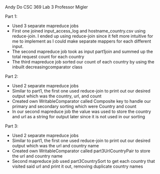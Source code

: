 Andy Do
CSC 369 Lab 3
Professor Migler

Part 1:
- Used 3 separate mapreduce jobs
- First one joined input_access_log and hostname_country.csv using reduce-join. I ended up using reduce-join since it felt more intuitive for me to implement as 
I could make separate mappers for each different input.
- The second mapreduce job took as input part1join and summed up the total request count for each country
- The third mapreduce job sorted our count of each country by using the inbuilt decreasingcomparator class

Part 2:
- Used 2 separate mapreduce jobs
- Similar to part1, the first one used reduce-join to print out our desired output which was the country, url, and count
- Created own WritableComparator called Composite key to handle our primary and secondary sorting which were Country and count
- In our second mapreduce job the value was used to store the country and url as a string for output later since it is not used in our sorting

Part 3:
- Used 2 separate mapreduce jobs
- Similar to part1, the first one used reduce-join to print out our desired output which was the url and country name
- Created own WritableComparator called part3UrlCountryPair to store the url and country name
- Second mapreduce job used part3CountrySort to get each country that visited said url and print it out, removing duplicate country names


